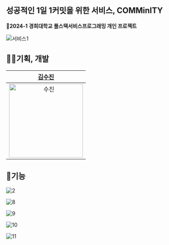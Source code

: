 ## 성공적인 1일 1커밋을 위한 서비스, COMMinITY
**🏫2024-1 경희대학교 풀스택서비스프로그래밍 개인 프로젝트**


![서비스1](https://github.com/GIT-COMMunITy/.github/assets/108571492/5d899e7e-4df5-422f-bd28-26eabfc72d03)


## 👩‍💻기획, 개발
| [김수진](https://github.com/cowboysj) | 
| :--: | 
| <img width="200" alt="수진" src="https://avatars.githubusercontent.com/u/108571492?s=400&u=1e3f0238f7f517d38c2471a3574d4173d23d987a&v=4"> | 

## 🌟기능
![2](https://github.com/GIT-COMMunITy/.github/assets/108571492/81ac3172-f363-46ce-8cfb-7bee33adbc70)


![8](https://github.com/GIT-COMMunITy/.github/assets/108571492/895e2750-c672-43bb-9453-361d7e39a6ac)

![9](https://github.com/GIT-COMMunITy/.github/assets/108571492/37108d22-0aec-4503-9a55-ca5b6616a4e6)

![10](https://github.com/GIT-COMMunITy/.github/assets/108571492/ca958310-c0c2-4237-89a7-ea038e3ab4a7)

![11](https://github.com/GIT-COMMunITy/.github/assets/108571492/545b77f5-1b8f-41af-9ec3-0678632a7509)







